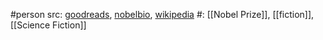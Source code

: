 #person 
src: [goodreads](https://www.goodreads.com/author/show/4280.Kazuo_Ishiguro), [nobelbio](https://www.nobelprize.org/prizes/literature/2017/ishiguro/biographical/), [wikipedia](https://en.wikipedia.org/wiki/Kazuo_Ishiguro) 
#: [[Nobel Prize]], [[fiction]], [[Science Fiction]] 

